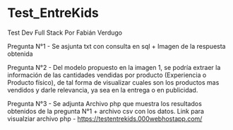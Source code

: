 # Test_EntreKids
Test Dev Full Stack
Por Fabián Verdugo

Pregunta N°1 - Se asjunta txt con consulta en sql + Imagen de la respuesta obtenida

Pregunta N°2 - Del modelo propuesto en la imagen 1, se podría extraer la información de las cantidades vendidas por producto (Experiencia o Producto físico), de tal forma de visualizar cuales son los productos mas vendidos y darle relevancia, ya sea en la entrega o en publicidad.

Pregunta N°3 - Se adjunta Archivo php que muestra los resultados obtenidos de la pregunta N°1 + archivo csv con los datos.
Link para visualziar archivo php - https://testentrekids.000webhostapp.com/
